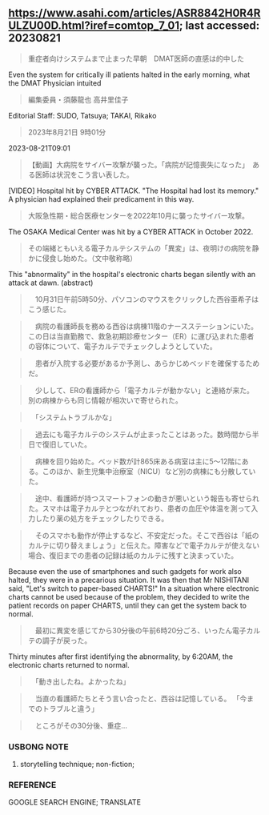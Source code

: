 ## https://www.asahi.com/articles/ASR8842H0R4RULZU00D.html?iref=comtop_7_01; last accessed: 20230821

> 重症者向けシステムまで止まった早朝　DMAT医師の直感は的中した

Even the system for critically ill patients halted in the early morning, what the DMAT Physician intuited 

> 編集委員・須藤龍也 高井里佳子

Editorial Staff: SUDO, Tatsuya; TAKAI, Rikako

> 2023年8月21日 9時01分

2023-08-21T09:01

> 【動画】大病院をサイバー攻撃が襲った。「病院が記憶喪失になった」　ある医師は状況をこう言い表した。

[VIDEO] Hospital hit by CYBER ATTACK. "The Hospital had lost its memory." A physician had explained their predicament in this way.

> 大阪急性期・総合医療センターを2022年10月に襲ったサイバー攻撃。

The OSAKA Medical Center was hit by a CYBER ATTACK in October 2022.

> その端緒ともいえる電子カルテシステムの「異変」は、夜明けの病院を静かに侵食し始めた。（文中敬称略）

This "abnormality" in the hospital's electronic charts began silently with an attack at dawn. (abstract)

>　10月31日午前5時50分、パソコンのマウスをクリックした西谷亜希子はこう感じた。

>　病院の看護師長を務める西谷は病棟11階のナースステーションにいた。この日は当直勤務で、救急初期診療センター（ER）に運び込まれた患者の容体について、電子カルテでチェックしようとしていた。

>　患者が入院する必要があるか予測し、あらかじめベッドを確保するためだ。

>　少しして、ERの看護師から「電子カルテが動かない」と連絡が来た。別の病棟からも同じ情報が相次いで寄せられた。

>　「システムトラブルかな」

>　過去にも電子カルテのシステムが止まったことはあった。数時間から半日で復旧していた。

>　病棟を回り始めた。ベッド数が計865床ある病室は主に5～12階にある。このほか、新生児集中治療室（NICU）など別の病棟にも分散していた。

>　途中、看護師が持つスマートフォンの動きが悪いという報告も寄せられた。スマホは電子カルテとつながれており、患者の血圧や体温を測って入力したり薬の処方をチェックしたりできる。

>　そのスマホも動作が停止するなど、不安定だった。そこで西谷は「紙のカルテに切り替えましょう」と伝えた。障害などで電子カルテが使えない場合、復旧までの患者の記録は紙のカルテに残すと決まっていた。

Because even the use of smartphones and such gadgets for work also halted, they were in a precarious situation. It was then that Mr NISHITANI said, "Let's switch to paper-based CHARTS!" In a situation where electronic charts cannot be used because of the problem, they decided to write the patient records on paper CHARTS, until they can get the system back to normal.

>　最初に異変を感じてから30分後の午前6時20分ごろ、いったん電子カルテの調子が戻った。

Thirty minutes after first identifying the abnormality, by 6:20AM, the electronic charts returned to normal.

>　「動き出したね。よかったね」

>　当直の看護師たちとそう言い合ったと、西谷は記憶している。
「今までのトラブルと違う」

>　ところがその30分後、重症…

### USBONG NOTE

1) storytelling technique; non-fiction;

### REFERENCE

GOOGLE SEARCH ENGINE; TRANSLATE
